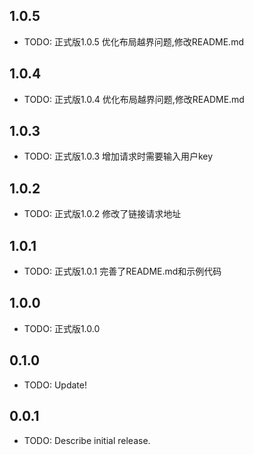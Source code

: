 ## 1.0.5

* TODO: 正式版1.0.5 优化布局越界问题,修改README.md

## 1.0.4

* TODO: 正式版1.0.4 优化布局越界问题,修改README.md

## 1.0.3

* TODO: 正式版1.0.3 增加请求时需要输入用户key

## 1.0.2

* TODO: 正式版1.0.2 修改了链接请求地址

## 1.0.1

* TODO: 正式版1.0.1 完善了README.md和示例代码

## 1.0.0

* TODO: 正式版1.0.0

## 0.1.0

* TODO: Update!

## 0.0.1

* TODO: Describe initial release.
